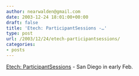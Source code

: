 ```yaml
---
author: nearwalden@gmail.com
date: 2003-12-24 18:01:00+00:00
draft: false
title: 'Etech: ParticipantSessions -…'
type: post
url: /2003/12/24/etech-participantsessions/
categories:
- posts
---
```


[Etech: ParticipantSessions](//wiki.oreillynet.com/etech/view?ParticipantSessions') - San Diego in early Feb.



